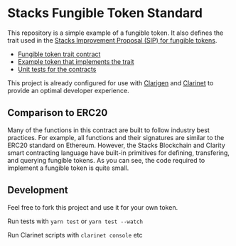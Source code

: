 # Stacks Fungible Token Standard

This repository is a simple example of a fungible token. It also defines the trait used in the [Stacks Improvement Proposal (SIP) for fungible tokens](https://github.com/stacksgov/sips/pull/5).

- [Fungible token trait contract](./contracts/ft-trait.clar)
- [Example token that implements the trait](./contracts/example-token.clar)
- [Unit tests for the contracts](./contracts/token.test.ts)

This project is already configured for use with [Clarigen](https://github.com/obylabs/clarigen) and [Clarinet](https://github.com/hirosystems/clarinet) to provide an optimal developer experience.

## Comparison to ERC20

Many of the functions in this contract are built to follow industry best practices. For example, all functions and their signatures are similar to the ERC20 standard on Ethereum. However, the Stacks Blockchain and Clarity smart contracting language have built-in primitives for defining, transfering, and querying fungible tokens. As you can see, the code required to implement a fungible token is quite small.

## Development

Feel free to fork this project and use it for your own token.

Run tests with `yarn test` or `yarn test --watch`

Run Clarinet scripts with `clarinet console` etc
